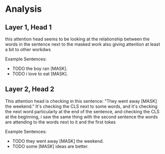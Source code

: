 # Analysis

## Layer 1, Head 1

this attention head seems to be looking at the relationship between the words in the sentence next to the masked work also giving attention at least a bit to other workdws

Example Sentences:
- TODO
    the boy ran [MASK].
- TODO
i love to eat [MASK].

## Layer 2, Head 2

This attention head is checking in this sentence: "They went away [MASK] the weekend." It's checking the CLS next to some words, and it's checking the next word particularly at the end of the sentence, and checking the CLS at the beginning, i saw the same thing with the second sentence the words are attending to the words next to it and the first tokes

Example Sentences:
- TODO
they went away [MASK] the weekend.
- TODO
some [MASK] ideas are better.

